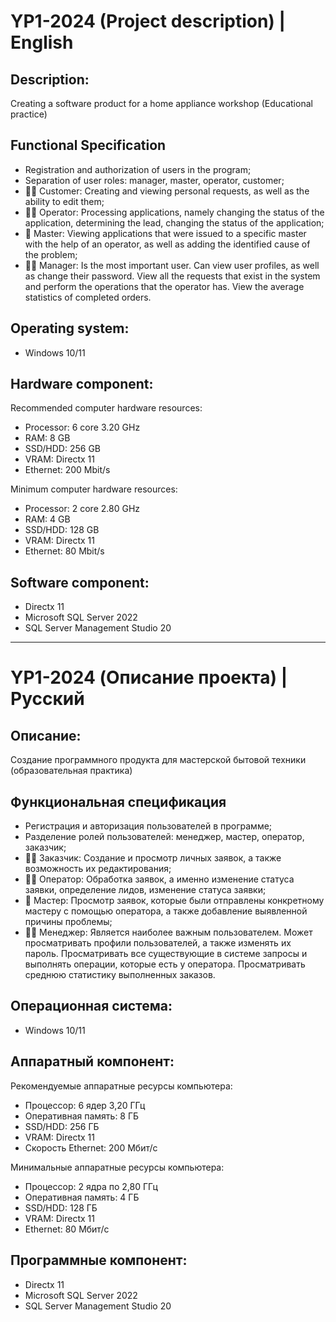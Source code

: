 # YP1-2024 (Project description) | English

## Description:
 Creating a software product for a home appliance workshop (Educational practice)
 
## Functional Specification
 - Registration and authorization of users in the program;
 - Separation of user roles: manager, master, operator, customer;
 - 🙎‍♂️ Сustomer: Creating and viewing personal requests, as well as the ability to edit them;
 - 👨‍💼 Operator: Processing applications, namely changing the status of the application, determining the lead, changing the status of the application;
 - 👷 Master: Viewing applications that were issued to a specific master with the help of an operator, as well as adding the identified cause of the problem;
 - 👨‍💻 Manager: Is the most important user. Can view user profiles, as well as change their password. View all the requests that exist in the system and perform the operations that the operator has. View the average statistics of completed orders.

## Operating system:
 - Windows 10/11

## Hardware component:
 Recommended computer hardware resources:
  - Processor: 6 core 3.20 GHz
  - RAM: 8 GB
  - SSD/HDD: 256 GB
  - VRAM: Directx 11
  - Ethernet: 200 Mbit/s

Minimum computer hardware resources:
  - Processor: 2 core 2.80 GHz
  - RAM: 4 GB
  - SSD/HDD: 128 GB
  - VRAM: Directx 11
  - Ethernet: 80 Mbit/s

## Software component:
 - Directx 11
 - Microsoft SQL Server 2022
 - SQL Server Management Studio 20

--------------------------------------------------------------------------------------------------------------------------------------------------------------------------------------------------------------------------------------------------------

# YP1-2024 (Описание проекта) | Русский

## Описание:
 Создание программного продукта для мастерской бытовой техники (образовательная практика)
 
## Функциональная спецификация
 - Регистрация и авторизация пользователей в программе;
 - Разделение ролей пользователей: менеджер, мастер, оператор, заказчик;
 - 🙎‍♂️ Заказчик: Создание и просмотр личных заявок, а также возможность их редактирования;
 - 👨‍💼 Оператор: Обработка заявок, а именно изменение статуса заявки, определение лидов, изменение статуса заявки;
 - 👷 Мастер: Просмотр заявок, которые были отправлены конкретному мастеру с помощью оператора, а также добавление выявленной причины проблемы;
 - 👨‍💻 Менеджер: Является наиболее важным пользователем. Может просматривать профили пользователей, а также изменять их пароль. Просматривать все существующие в системе запросы и выполнять операции, которые есть у оператора. Просматривать среднюю статистику выполненных заказов.

## Операционная система:
 - Windows 10/11

## Аппаратный компонент:
 Рекомендуемые аппаратные ресурсы компьютера:
  - Процессор: 6 ядер 3,20 ГГц
  - Оперативная память: 8 ГБ
  - SSD/HDD: 256 ГБ
  - VRAM: Directx 11
  - Скорость Ethernet: 200 Мбит/с

 Минимальные аппаратные ресурсы компьютера:
  - Процессор: 2 ядра по 2,80 ГГц
  - Оперативная память: 4 ГБ
  - SSD/HDD: 128 ГБ
  - VRAM: Directx 11
  - Ethernet: 80 Мбит/с

## Программные компонент:
 - Directx 11
 - Microsoft SQL Server 2022
 - SQL Server Management Studio 20
